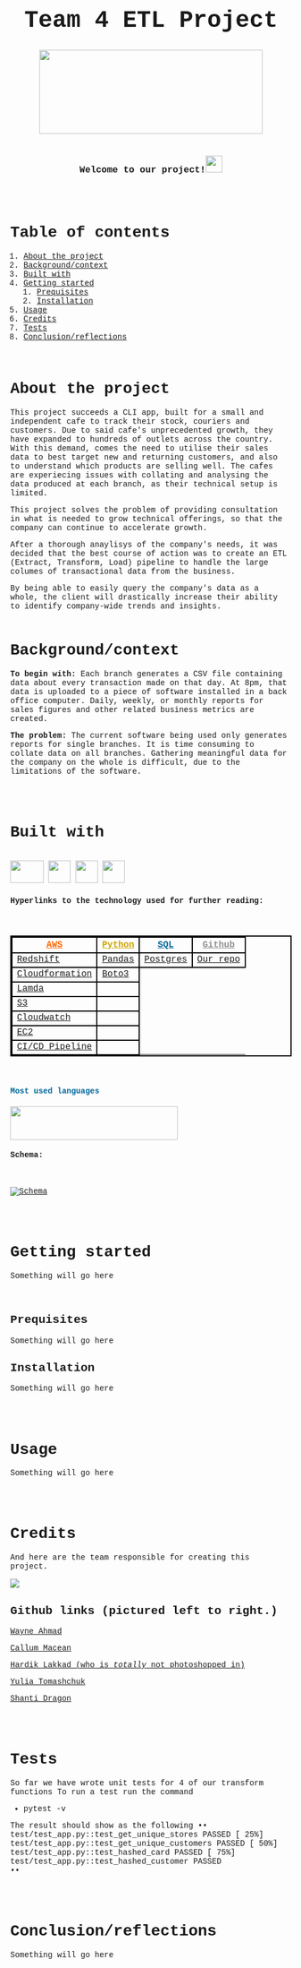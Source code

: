 
<!DOCTYPE html>
<html>
<head>
<style>
body {
  font-family: 'Courier', monospace;
}
</style>
</head>
<body>

## **<h1><center><b> Team 4 ETL Project</b> </center></h1>**


<center>
<!DOCTYPE html>
<html>
   <body>
      <img src="https://www.grazitti.com/wp-content/uploads/2019/08/ETL_Bannera.gif"
        width="400" 
        height="150" >
   </body>
</html>
</center>
<br>

### <h3><center>Welcome to our project!<img src="https://raw.githubusercontent.com/MartinHeinz/MartinHeinz/master/wave.gif" width="30px"> </center></h3>
<br>
<br>


# Table of contents
1. [About the project](#about-the-project-a-nameabout-the-projecta)
2. [Background/context](#backgroundcontexta-namebackgroundcontexta)
3. [Built with](#built-witha-namebuilt-witha)
5. [Getting started](#getting-starteda-namegetting-starteda)
    1. [Prequisites](#prequisitesa-nameprequisitesa)
    1. [Installation](#installation-a-nameinstallationa)
6. [Usage](#usagea-nameusagea)
7. [Credits](#creditsa-namecreditsa)
8. [Tests](#testsa-nametestsa)
9. [Conclusion/reflections](#conclusionreflectionsa-nameconclusionreflectionsa)


<br>


# About the project <a name="About the project"></a>
This project succeeds a CLI app, built for a small and independent cafe to track their stock, couriers and customers.
Due to said cafe's unprecedented growth, they have expanded to hundreds of outlets across the country. 
With this demand, comes the need to utilise their sales data to best target new and returning customers, and also to understand which products are selling well.
The cafes are experiecing issues with collating and analysing the data produced at each branch, as their technical setup is limited.

This project solves the problem of providing consultation in what is needed to grow technical offerings, so that the company can continue to accelerate growth.

After a thorough anaylisys of the company's needs, it was decided that the best course of action was to create an ETL (Extract, Transform, Load) pipeline to handle the large columes of transactional data from the business.

By being able to easily query the company's data as a whole, the client will drastically increase their ability to identify company-wide trends and insights.
<br>
<br>


# Background/context<a name="Background/context"></a>
<b>To begin with:</b> 
Each branch generates a CSV file containing data about every transaction made on that day.
At 8pm, that data is uploaded to a piece of software installed in a back office computer.
Daily, weekly, or monthly reports for sales figures and other related business metrics are created.

<b>The problem:</b>
The current software being used only generates reports for single branches.
It is time consuming to collate data on all branches.
Gathering meaningful data for the company on the whole is difficult, due to the limitations of the software.

<br>
<br>



# Built with<a name="Built with"></a>

<br>
<!DOCTYPE html>
<html>
  <body>
   <img src="https://cloudastronautblog.files.wordpress.com/2017/10/aws_logo_smile_1200x630.png"
    width="60"
    height="40"
   </body>
   </html> 
<!DOCTYPE html>
<html>
  <body>
 <img src="https://encrypted-tbn0.gstatic.com/images?q=tbn:ANd9GcQ89NlVK9G8MUgOHgAGwXayi6Ev-vWq9ZHtRQ&usqp=CAU"
   width="40"
    height="40"
   </body>
   </html>   
<!DOCTYPE html>
<html>
  <body>
 <img src="https://w7.pngwing.com/pngs/167/148/png-transparent-microsoft-azure-sql-database-microsoft-sql-server-database-blue-text-logo-thumbnail.png"
   width="40"
    height="40"
   </body>
   </html> 
<!DOCTYPE html>
<html>
  <body>
 <img src="https://github.githubassets.com/images/modules/logos_page/GitHub-Mark.png"
   width="40"
    height="40"
   </body>
   </html> 
<br>


<h4>Hyperlinks to the technology used for further reading:</h4>
<br>

<h4>
<html>
<head>
<style>
thead {color: blue;}
tbody {color: blue;}
table, th, td {
  border: 2px solid black !important;
}
</style>
</head>
<body>

<table>
  <thead>
    <tr>
      <th>
      <a href="https://aws.amazon.com"style="color: #ff6600" >AWS</a>
      </th>
      <th><a href="https://www.python.org/"style="color: #cca300">Python</a></th>
      <th><a href="https://en.wikipedia.org/wiki/SQL/"style="color: #006699">SQL</a></th>
      <th><a href="https://github.comstyle/"style="color: #8f8f8f">Github</a></th>
    </tr>
  </thead>
  <tbody>
    <tr>
    <td><a href="https://aws.amazon.com/redshift/">Redshift</a></td>
    <td><a href="https://pandas.pydata.org/">Pandas</a></td>
    <td><a href="https://www.postgresql.org/">Postgres</a></td>
    <td><a href="https://github.com/delon6isthebest/team-4-project">Our repo</a></td>
    </tr>
    <tr>
      <td><a href="Cloudformation](https://aws.amazon.com/cloudformation/">Cloudformation</a></td>
      <td><a href="https://boto3.amazonaws.com/v1/documentation/api/latest/index.html">Boto3</a></td>
    </tr>
     <tr>
    <td><a href="https://aws.amazon.com/lambda/">Lamda</a></td>
    <td><a href=""></a></td>
    </tr>
     <tr>
    <td><a href="https://aws.amazon.com/s3">S3</a></td>
    <td><a href=""></a></td>
    </tr>
    <tr>
    <td><a href="https://aws.amazon.com/cloudwatch/">Cloudwatch</a></td>
    <td><a href=""></a></td>
    </tr>
     <tr>
    <td><a href="https://aws.amazon.com/cloudwatch/">EC2</a></td>
    <td><a href=""></a></td>
    </tr>
     <tr>
    <td><a href="https://aws.amazon.com/cloudwatch/">CI/CD Pipeline</a></td>
    <td><a href=""></a></td>
    </tr>
  </tbody>
</table>
</h4>
<br>


<h4><p style="color:#006699">Most used languages</p></h4>

<!DOCTYPE html>
<html>
   <body>
      <img src="https://i.postimg.cc/Znxy54Ps/Screenshot-2022-07-12-at-16-50-01.png"
        width="300" 
        height="60"
    </body>
</html>

<br>


<h4> Schema: </h4>
<br>

[![Schema](https://i.postimg.cc/FRpdw6wX/group4schema.jpg)](https://postimg.cc/bDGwtmzm)

<br>
<br>



# Getting started<a name="Getting started"></a>
Something will go here

<br> 
<b>

## Prequisites<a name="Prequisites"></a>

</b>

Something will go here

</b> 

## Installation <a name="Installation"></a>
Something will go here

</b>

<br>
<br>


# Usage<a name="Usage"></a>
Something will go here

<br>
<br>


# Credits<a name="Credits"></a>

And here are the team responsible for creating this project. 

<!DOCTYPE html>
<html>
  <body>
   <img src="https://i.postimg.cc/B6Dzcd7s/AV5-A5912-Edit-2.jpg"
    width=""
    height=""
   </body>
   </html> 

<br>

## Github links (pictured left to right.)

[Wayne Ahmad](https://github.com/Wayneahmad)
<br>

[Callum Macean](https://github.com/CGMacLean)
<br>

[Hardik Lakkad (who is <i>totally</i> not photoshopped in)](https://github.com/hlakkad)
<br>

[Yulia Tomashchuk](https://github.com/YuliaTom)
<br>

[Shanti Dragon](https://github.com/Shantihdragon)


<br>
<br>



# Tests<a name="Tests"></a>
So far we have wrote unit tests for 4 of our transform functions
To run a test run the command 
- pytest -v

The result should show as the following
••
test/test_app.py::test_get_unique_stores PASSED                                                                                         [ 25%]
test/test_app.py::test_get_unique_customers PASSED                                                                                      [ 50%]
test/test_app.py::test_hashed_card PASSED                                                                                               [ 75%]
test/test_app.py::test_hashed_customer PASSED     
••

<br>
<br>


# Conclusion/reflections<a name="Conclusion/reflections"></a>
Something will go here

<br>
<br>


</body>
</html>














